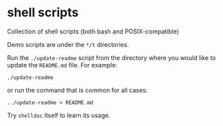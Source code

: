 # shell scripts

Collection of shell scripts (both bash and POSIX-compatible)

Demo scripts are under the `*/t` directories.

Run the `./update-readme` script from the directory where you would like
to update the `README.md` file. For example:
 
    ./update-readme

or run the command that is common for all cases:

    ../update-readme > README.md

Try `shelldoc` itself to learn its usage.
